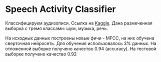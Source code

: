 # Speech Activity Classifier

Классифицируем аудизописи. Ссылка на [Kaggle](https://www.kaggle.com/c/silero-audio-classifier). Дана размеченная выборка с тремя классами: шум, музыка, речь.

На исходных данных построены новые фичи - MFCC, на них обучена сверточная нейросеть. Для обучения использовалось 3% данных.
На отложенной выборке получено качество 0.94 (accuracy). На тестовой выборке получено качество 0.92
